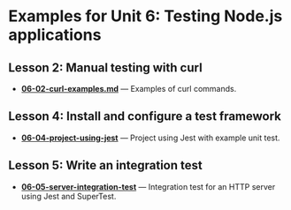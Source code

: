 # Examples for Unit 6: Testing Node.js applications

## Lesson 2: Manual testing with curl

- **[06-02-curl-examples.md](06-02-curl-examples.md)** — Examples of curl commands.

## Lesson 4: Install and configure a test framework

- **[06-04-project-using-jest](06-04-project-using-jest/)** — Project using Jest with example unit test.

## Lesson 5: Write an integration test

- **[06-05-server-integration-test](06-05-server-integration-test/)** — Integration test for an HTTP server using Jest and SuperTest.
